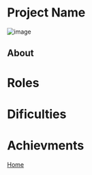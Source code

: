 # Project Name

![image](https://imageurlhere.com)

## About

# Roles

# Dificulties

# Achievments

[Home](../index.md)
